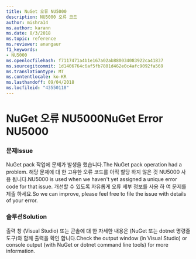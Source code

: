 ```yaml
---
title: NuGet 오류 NU5000
description: NU5000 오류 코드
author: mishra14
ms.author: karann
ms.date: 8/3/2018
ms.topic: reference
ms.reviewer: anangaur
f1_keywords:
- NU5000
ms.openlocfilehash: f7117471a4b1e167a02ab880034083922ca41837
ms.sourcegitcommit: 1d1406764c6af5fb7801d462e0c4afc9092fa569
ms.translationtype: MT
ms.contentlocale: ko-KR
ms.lasthandoff: 09/04/2018
ms.locfileid: "43550118"
---
```

# <a name="nuget-error-nu5000"></a><span data-ttu-id="1e5eb-103">NuGet 오류 NU5000</span><span class="sxs-lookup"><span data-stu-id="1e5eb-103">NuGet Error NU5000</span></span>

### <a name="issue"></a><span data-ttu-id="1e5eb-104">문제</span><span class="sxs-lookup"><span data-stu-id="1e5eb-104">Issue</span></span>

<span data-ttu-id="1e5eb-105">NuGet pack 작업에 문제가 발생을 했습니다.</span><span class="sxs-lookup"><span data-stu-id="1e5eb-105">The NuGet pack operation had a problem.</span></span> <span data-ttu-id="1e5eb-106">해당 문제에 대 한 고유한 오류 코드를 아직 할당 하지 않은 것 NU5000 사용 됩니다.</span><span class="sxs-lookup"><span data-stu-id="1e5eb-106">NU5000 is used when we haven't yet assigned a unique error code for that issue.</span></span> <span data-ttu-id="1e5eb-107">개선할 수 있도록 자유롭게 오류 세부 정보를 사용 하 여 문제를 제출 하세요.</span><span class="sxs-lookup"><span data-stu-id="1e5eb-107">So we can improve, please feel free to file the issue with details of your error.</span></span>


### <a name="solution"></a><span data-ttu-id="1e5eb-108">솔루션</span><span class="sxs-lookup"><span data-stu-id="1e5eb-108">Solution</span></span>

<span data-ttu-id="1e5eb-109">출력 창 (Visual Studio) 또는 콘솔에 대 한 자세한 내용은 (NuGet 또는 dotnet 명령줄 도구)와 함께 출력을 확인 합니다.</span><span class="sxs-lookup"><span data-stu-id="1e5eb-109">Check the output window (in Visual Studio) or console output (with NuGet or dotnet command line tools) for more information.</span></span>


